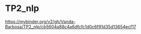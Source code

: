 # TP2_nlp
https://mybinder.org/v2/gh/Vanda-Barbosa/TP2_nlp/cb5604a88c4a6dfcfc1d0c6f91d35d13654ecf17
